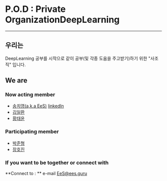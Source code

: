 # P.O.D : Private OrganizationDeepLearning
----
## 우리는
DeepLearning 공부를 시작으로 같이 공부(및 각종 도움을 주고받기)하기 위한 "사조직" 입니다.


## We are
### Now acting member

* [송치영(a,k,a EeS)](https://github.com/SongChiYoung) [linkedIn](https://www.linkedin.com/in/치영-송-685671153) 
* [김일환](https://github.com/HIDELBERN)
* [황태윤](https://github.com/pulpan92)

### Participating member

* [박준형](https://github.com/dankernel)
* [장호진](https://github.com/hojin-kr)

### If you want to be together or connect with

**Connect to : **  e-mail EeS@ees.guru



